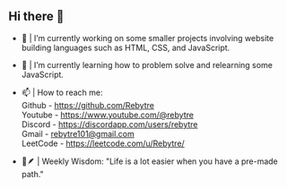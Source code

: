 ## Hi there 👋

- 🔭 | I’m currently working on some smaller projects involving website building languages such as HTML, CSS, and JavaScript.
  
- 🌱 | I’m currently learning how to problem solve and relearning some JavaScript.
  
- 📫 | How to reach me:<br />
    Github - https://github.com/Rebytre<br />
    Youtube - https://www.youtube.com/@rebytre<br />
    Discord - https://discordapp.com/users/rebytre<br />
    Gmail - rebytre101@gmail.com<br />
    LeetCode - https://leetcode.com/u/Rebytre/
  
- 📜🪶 | Weekly Wisdom: "Life is a lot easier when you have a pre-made path."
